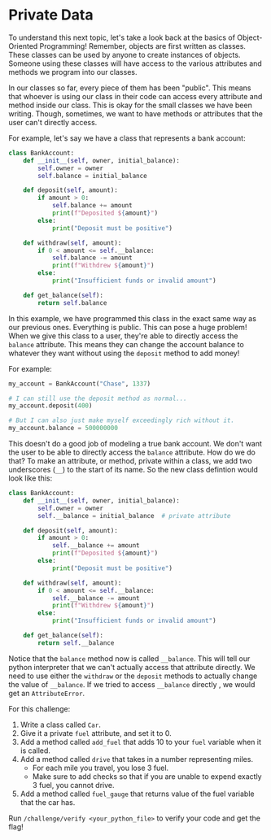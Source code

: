 # Private Data

To understand this next topic, let's take a look back at the basics of Object-Oriented Programming! Remember, objects are first written as classes. These classes can be used by anyone to create instances of objects. Someone using these classes will have access to the various attributes and methods we program into our classes.

In our classes so far, every piece of them has been "public". This means that whoever is using our class in their code can access every attribute and method inside our class. This is okay for the small classes we have been writing. Though, sometimes, we want to have methods or attributes that the user can't directly access.

For example, let's say we have a class that represents a bank account:

```python
class BankAccount:
    def __init__(self, owner, initial_balance):
        self.owner = owner
        self.balance = initial_balance 

    def deposit(self, amount):
        if amount > 0:
            self.balance += amount
            print(f"Deposited ${amount}")
        else:
            print("Deposit must be positive")

    def withdraw(self, amount):
        if 0 < amount <= self.__balance:
            self.balance -= amount
            print(f"Withdrew ${amount}")
        else:
            print("Insufficient funds or invalid amount")

    def get_balance(self):
        return self.balance

```

In this example, we have programmed this class in the exact same way as our previous ones. Everything is public. This can pose a huge problem! When we give this class to a user, they're able to directly access the `balance` attribute. This means they can change the account balance to whatever they want without using the `deposit` method to add money! 

For example:

```python
my_account = BankAccount("Chase", 1337)

# I can still use the deposit method as normal...
my_account.deposit(400)

# But I can also just make myself exceedingly rich without it.
my_account.balance = 500000000
```

This doesn't do a good job of modeling a true bank account. We don't want the user to be able to directly access the `balance` attribute. How do we do that? To make an attribute, or method, private within a class, we add two underscores (`__`) to the start of its name. So the new class defintion would look like this:

```python
class BankAccount:
    def __init__(self, owner, initial_balance):
        self.owner = owner
        self.__balance = initial_balance  # private attribute

    def deposit(self, amount):
        if amount > 0:
            self.__balance += amount
            print(f"Deposited ${amount}")
        else:
            print("Deposit must be positive")

    def withdraw(self, amount):
        if 0 < amount <= self.__balance:
            self.__balance -= amount
            print(f"Withdrew ${amount}")
        else:
            print("Insufficient funds or invalid amount")

    def get_balance(self):
        return self.__balance
```

Notice that the `balance` method now is called `__balance`. This will tell our python interpreter that we can't actually access that attribute directly. We need to use either the `withdraw` or the `deposit` methods to actually change the value of `__balance`. If we tried to access `__balance` directly , we would get an `AttributeError`.

For this challenge:
1. Write a class called `Car`.
2. Give it a private `fuel` attribute, and set it to 0.
3. Add a method called `add_fuel` that adds 10 to your `fuel` variable when it is called.
4. Add a method called `drive` that takes in a number representing miles.
	- For each mile you travel, you lose 3 fuel. 
	- Make sure to add checks so that if you are unable to expend exactly 3 fuel, you cannot drive.
5. Add a method called `fuel_gauge` that returns value of the fuel variable that the car has.

Run `/challenge/verify <your_python_file>` to verify your code and get the flag!
